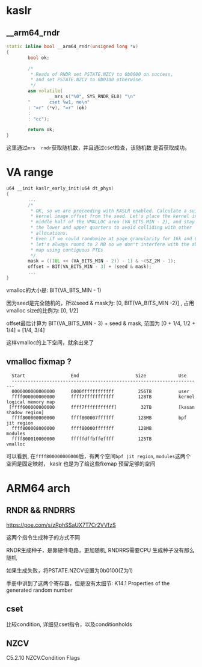 # kaslr

## __arm64_rndr
```cpp
static inline bool __arm64_rndr(unsigned long *v)
{
        bool ok;

        /*
         * Reads of RNDR set PSTATE.NZCV to 0b0000 on success,
         * and set PSTATE.NZCV to 0b0100 otherwise.
         */
        asm volatile(
                __mrs_s("%0", SYS_RNDR_EL0) "\n"
        "       cset %w1, ne\n"
        : "=r" (*v), "=r" (ok)
        :
        : "cc");

        return ok;
}
```
这里通过`mrs  rndr`获取随机数，并且通过cset检查，该随机数
是否获取成功。

# VA range
```cpp
u64 __init kaslr_early_init(u64 dt_phys)
{
        ...
        /*
         * OK, so we are proceeding with KASLR enabled. Calculate a suitable
         * kernel image offset from the seed. Let's place the kernel in the
         * middle half of the VMALLOC area (VA_BITS_MIN - 2), and stay clear of
         * the lower and upper quarters to avoid colliding with other
         * allocations.
         * Even if we could randomize at page granularity for 16k and 64k pages,
         * let's always round to 2 MB so we don't interfere with the ability to
         * map using contiguous PTEs
         */
        mask = ((1UL << (VA_BITS_MIN - 2)) - 1) & ~(SZ_2M - 1);
        offset = BIT(VA_BITS_MIN - 3) + (seed & mask);
        ...
}
```
vmalloc的大小是:
BIT(VA_BTS_MIN - 1) 

因为seed是完全随机的，所以seed & mask为:
[0, BIT(VA_BITS_MIN -2)] , 占用 vmalloc size的比例为: [0, 1/2]

offset最后计算为 BIT(VA_BITS_MIN - 3) + seed & mask, 范围为
[0 + 1/4, 1/2 + 1/4] = [1/4, 3/4]

这样vmalloc的上下空间，就余出来了
## vmalloc fixmap ?
```
  Start                 End                     Size            Use
  -----------------------------------------------------------------------
  0000000000000000      0000ffffffffffff         256TB          user
  ffff000000000000      ffff7fffffffffff         128TB          kernel logical memory map
 [ffff600000000000      ffff7fffffffffff]         32TB          [kasan shadow region]
  ffff800000000000      ffff800007ffffff         128MB          bpf jit region
  ffff800008000000      ffff80000fffffff         128MB          modules
  ffff800010000000      fffffdffbffeffff         125TB          vmalloc
```
可以看到,  在`ffff800000000000`后，有两个空间`bpf jit region`, `modules`这两个
空间是固定映射， kaslr 也是为了给这些fixmap 预留足够的空间

# ARM64 arch
## RNDR && RNDRRS
https://poe.com/s/zRphSSaUX7T7Cr2VVfzS

这两个指令生成种子的方式不同

RNDR生成种子，是靠硬件电路，更加随机, RNDRRS需要CPU 生成种子没有那么随机

如果生成失败，将PSTATE.NZCV设置为0b0100(Z为1)

手册中讲到了这两个寄存器，但是没有太细节:
K14.1 Properties of the generated random number

## cset
比较condition, 详细见cset指令，以及conditionholds

## NZCV
C5.2.10 NZCV.Condition Flags
